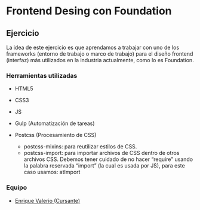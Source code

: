 # Frontend Desing con Foundation
## Ejercicio

La idea de este ejercicio es que aprendamos a trabajar con uno de los frameworks (entorno de trabajo o marco de trabajo) para el diseño frontend (interfaz) más utilizados en la industria actualmente, como lo es Foundation.

### Herramientas utilizadas
* HTML5
* CSS3
* JS
* Gulp (Automatización de tareas)

* Postcss (Procesamiento de CSS)
	- postcss-mixins: para reutilizar estilos de CSS.
	- postcss-import: para importar archivos de CSS dentro de otros archivos CSS. Debemos tener cuidado de no hacer “require” usando la palabra reservada “import” (la cual es usada por JS), para este caso usamos: atImport

### Equipo
* [Enrique Valerio (Cursante)](https://github.com/Caballero73 "Enrique Valerio - Cursante")